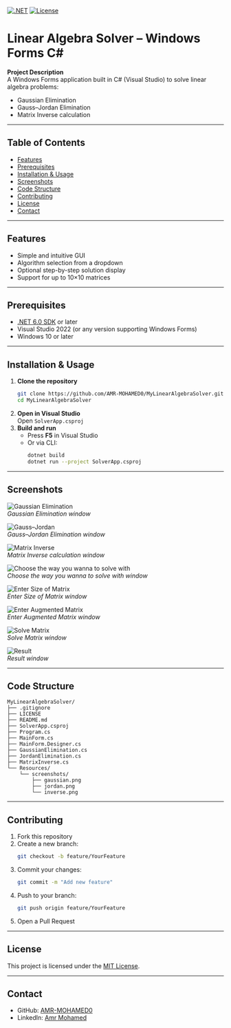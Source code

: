 <!-- Badges -->

[![.NET](https://img.shields.io/badge/.NET-6.0-blue)](https://dotnet.microsoft.com/)
[![License](https://img.shields.io/badge/License-MIT-green)](LICENSE)

# Linear Algebra Solver – Windows Forms C#

**Project Description**  
A Windows Forms application built in C# (Visual Studio) to solve linear algebra problems:

- Gaussian Elimination
- Gauss–Jordan Elimination
- Matrix Inverse calculation

---

## Table of Contents

- [Features](#features)
- [Prerequisites](#prerequisites)
- [Installation & Usage](#installation--usage)
- [Screenshots](#screenshots)
- [Code Structure](#code-structure)
- [Contributing](#contributing)
- [License](#license)
- [Contact](#contact)

---

## Features

- Simple and intuitive GUI
- Algorithm selection from a dropdown
- Optional step-by-step solution display
- Support for up to 10×10 matrices

---

## Prerequisites

- [.NET 6.0 SDK](https://dotnet.microsoft.com/download/dotnet/6.0) or later
- Visual Studio 2022 (or any version supporting Windows Forms)
- Windows 10 or later

---

## Installation & Usage

1. **Clone the repository**
   ```bash
   git clone https://github.com/AMR-MOHAMED0/MyLinearAlgebraSolver.git
   cd MyLinearAlgebraSolver
   ```
2. **Open in Visual Studio**  
   Open `SolverApp.csproj`
3. **Build and run**
   - Press **F5** in Visual Studio
   - Or via CLI:
     ```bash
     dotnet build
     dotnet run --project SolverApp.csproj
     ```

---

## Screenshots

![Gaussian Elimination](Resources\screenshots\gaussian.png)  
_Gaussian Elimination window_

![Gauss–Jordan](Resources/screenshots/jordan.png)  
_Gauss–Jordan Elimination window_

![Matrix Inverse](Resources/screenshots/inverse.png)  
_Matrix Inverse calculation window_

![Choose the way you wanna to solve with](Resources/screenshots/Choose_the_way_you_wanna_to_solve_with.png)  
_Choose the way you wanna to solve with window_

![Enter Size of Matrix](Resources/screenshots/Enter_Size_of_Matrix.png)  
_Enter Size of Matrix window_

![Enter Augmented Matrix](Resources/screenshots/Enter_Augmented_Matrix.png)  
_Enter Augmented Matrix window_

![Solve Matrix](Resources/screenshots/Solve_Matrix.png)  
_Solve Matrix window_

![Result](Resources/screenshots/Result.png)  
_Result window_

---

## Code Structure

```
MyLinearAlgebraSolver/
├── .gitignore
├── LICENSE
├── README.md
├── SolverApp.csproj
├── Program.cs
├── MainForm.cs
├── MainForm.Designer.cs
├── GaussianElimination.cs
├── JordanElimination.cs
├── MatrixInverse.cs
└── Resources/
    └── screenshots/
        ├── gaussian.png
        ├── jordan.png
        └── inverse.png
```

---

## Contributing

1. Fork this repository
2. Create a new branch:
   ```bash
   git checkout -b feature/YourFeature
   ```
3. Commit your changes:
   ```bash
   git commit -m "Add new feature"
   ```
4. Push to your branch:
   ```bash
   git push origin feature/YourFeature
   ```
5. Open a Pull Request

---

## License

This project is licensed under the [MIT License](LICENSE).

---

## Contact

- GitHub: [AMR-MOHAMED0](https://github.com/AMR-MOHAMED0)
- LinkedIn: [Amr Mohamed](https://www.linkedin.com/in/amr-mohamed-88586b294/)

```

```
